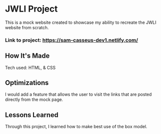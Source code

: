 # JWLI Project

This is a mock website created to showcase my ability to recreate the JWLI website from scratch.

### Link to project: https://sam-casseus-dev1.netlify.com/



## How It's Made

Tech used: HTML, & CSS

## Optimizations

I would add a feature that allows the user to visit the links that are posted directly from the mock page.

## Lessons Learned
Through this project, I learned how to make best use of the box model.
